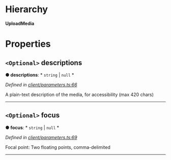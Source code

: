 

# Hierarchy

**UploadMedia**

# Properties

<a id="descriptions"></a>

## `<Optional>` descriptions

**● descriptions**: * `string` &#124; `null`
*

*Defined in [client/parameters.ts:66](https://github.com/lagunehq/core/blob/daa242c/src/client/parameters.ts#L66)*

A plain-text description of the media, for accessibility (max 420 chars)

___
<a id="focus"></a>

## `<Optional>` focus

**● focus**: * `string` &#124; `null`
*

*Defined in [client/parameters.ts:69](https://github.com/lagunehq/core/blob/daa242c/src/client/parameters.ts#L69)*

Focal point: Two floating points, comma-delimited

___

